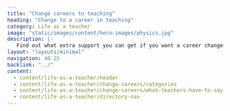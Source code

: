 ```yaml
---
title: "Change careers to teaching"
heading: "Change to a career in teaching"
category: Life as a teacher
image: "static/images/content/hero-images/physics.jpg"
description: |-
   Find out what extra support you can get if you want a career change into teaching. Bring your skills and experience to life in the classroom.
layout: "layouts/minimal"
navigation: 40.25
backlink: "../"
content:
  - content/life-as-a-teacher/header
  - content/life-as-a-teacher/change-careers/categories
  - content/life-as-a-teacher/change-careers/what-teachers-have-to-say
  - content/life-as-a-teacher/directory-nav
---
```

